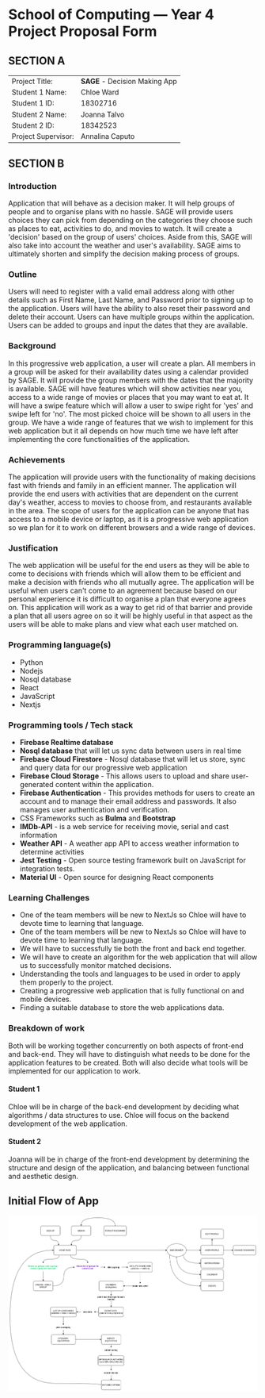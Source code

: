 # School of Computing &mdash; Year 4 Project Proposal Form

<!---- Edit (then commit and push) this document to complete your proposal form.
> Make use of figures / diagrams where appropriate.
>
> Do not rename this file.
---->

## SECTION A

|                     |                                 |
|---------------------|---------------------------------|
|Project Title:       | **SAGE** - Decision Making App  |
|Student 1 Name:      | Chloe Ward                      |
|Student 1 ID:        | 18302716                        |
|Student 2 Name:      | Joanna Talvo                    |
|Student 2 ID:        | 18342523                        |
|Project Supervisor:  | Annalina Caputo                 |


## SECTION B


### Introduction

Application that will behave as a decision maker. It will help groups
of people and to organise plans with no hassle. SAGE will provide
users choices they can pick from depending on the categories they
choose such as places to eat, activities to do, and movies to watch.
It will create a 'decision' based on the group of users\' choices.
Aside from this, SAGE will also take into account the weather and
user's availability. SAGE aims to ultimately shorten and simplify the
decision making process of groups.

### Outline

Users will need to register with a valid email address along with
other details such as First Name, Last Name, and Password prior to
signing up to the application. Users will have the ability to also
reset their password and delete their account. Users can have multiple
groups within the application. Users can be added to groups and input
the dates that they are available.

### Background

In this progressive web application, a user will create a plan. All
members in a group will be asked for their availability dates using a
calendar provided by SAGE. It will provide the group members with the
dates that the majority is available. SAGE will have features which
will show activities near you, access to a wide range of movies or
places that you may want to eat at. It will have a swipe feature which
will allow a user to swipe right for 'yes' and swipe left for 'no'.
The most picked choice will be shown to all users in the group.
We have a wide range of features that we wish to implement for this
web application but it all depends on how much time we have left after
implementing the core functionalities of the application.

### Achievements

The application will provide users with the functionality of making
decisions fast with friends and family in an efficient manner. The
application will provide the end users with activities that are
dependent on the current day\'s weather, access to movies to choose
from, and restaurants available in the area. The scope of users for
the application can be anyone that
has access to a mobile device or laptop, as it is a progressive web
application so we plan for it to work on different browsers and a wide
range of devices.


### Justification

The web application will be useful for the end users as they will be
able to come to decisions with friends which will allow them to be
efficient and make a decision with friends who all mutually agree.
The application will be useful when users can't come to an agreement
because based on our personal experience it is difficult to organise a
plan that everyone agrees on. This application will work as a way to
get rid of that barrier and provide a plan that all users agree on so
it will be highly useful in that aspect as the users will be able to
make plans and view what each user matched on.


### Programming language(s)

*  Python         
*  Nodejs
*  Nosql database
*  React          
*  JavaScript   
*  Nextjs

### Programming tools / Tech stack

* **Firebase Realtime database**
* **Nosql database** that will let us sync data between users in real time
* **Firebase Cloud Firestore** - Nosql database that will let us store, sync and query data for our progressive web application
* **Firebase Cloud Storage** - This allows users to upload and share user-generated content within the application.
* **Firebase Authentication** - This provides methods for users to create an account and to manage their email address and passwords. It also manages user authentication and verification.
* CSS Frameworks such as **Bulma** and **Bootstrap**
* **IMDb-API** - is a web service for receiving movie, serial and cast information
* **Weather API** - A weather app API to access weather information to determine activities 
* **Jest Testing** - Open source testing framework built on JavaScript for integration tests.
* **Material UI** - Open source for designing React components


### Learning Challenges

* One of the team members will be new to NextJs so Chloe will have to devote time to learning that language.                                      
* One of the team members will be new to NextJs so Chloe will have to devote time to learning that language.
* We will have to successfully tie both the front and back end together.
* We will have to create an algorithm for the web application that will allow us to successfully monitor matched decisions.
* Understanding the tools and languages to be used in order to apply them properly to the project.
* Creating a progressive web application that is fully functional on and mobile devices.
* Finding a suitable database to store the web applications data.

### Breakdown of work

Both will be working together concurrently on both aspects of
front-end and back-end. They will have to distinguish what needs to be
done for the application features to be created. Both will also decide
what tools will be implemented for our application to work.

#### Student 1

<!----- > *Student 1 should complete this section.* ---->

Chloe will be in charge of the back-end development by deciding what
algorithms / data structures to use. Chloe will focus on the backend
development of the web application.

#### Student 2

<!--- *Student 2 should complete this section.* --->

Joanna will be in charge of the front-end development by determining
the structure and design of the application, and balancing between
functional and aesthetic design. 


## Initial Flow of App

<!------ > Example: Here's how you can include images in markdown documents... ----->
<img src="./res/SAGE-FLOW-CHART-PROPOSAL-WHITEBG.png">
